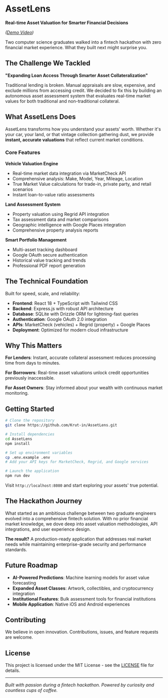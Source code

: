 # AssetLens

**Real-time Asset Valuation for Smarter Financial Decisions**

_([Demo Video](https://youtu.be/nVz9G9w6lmM?si=b1DoFpRMh63ZaNbr))_

Two computer science graduates walked into a fintech hackathon with zero financial market experience. What they built next might surprise you.

## The Challenge We Tackled

**"Expanding Loan Access Through Smarter Asset Collateralization"**

Traditional lending is broken. Manual appraisals are slow, expensive, and exclude millions from accessing credit. We decided to fix this by building an autonomous asset assessment system that evaluates real-time market values for both traditional and non-traditional collateral.

## What AssetLens Does

AssetLens transforms how you understand your assets' worth. Whether it's your car, your land, or that vintage collection gathering dust, we provide **instant, accurate valuations** that reflect current market conditions.

### Core Features

**Vehicle Valuation Engine**

- Real-time market data integration via MarketCheck API
- Comprehensive analysis: Make, Model, Year, Mileage, Location
- True Market Value calculations for trade-in, private party, and retail scenarios
- Instant loan-to-value ratio assessments

**Land Assessment System**

- Property valuation using Regrid API integration
- Tax assessment data and market comparisons
- Geographic intelligence with Google Places integration
- Comprehensive property analysis reports

**Smart Portfolio Management**

- Multi-asset tracking dashboard
- Google OAuth secure authentication
- Historical value tracking and trends
- Professional PDF report generation

## The Technical Foundation

Built for speed, scale, and reliability:

- **Frontend**: React 18 + TypeScript with Tailwind CSS
- **Backend**: Express.js with robust API architecture
- **Database**: SQLite with Drizzle ORM for lightning-fast queries
- **Authentication**: Google OAuth 2.0 integration
- **APIs**: MarketCheck (vehicles) + Regrid (property) + Google Places
- **Deployment**: Optimized for modern cloud infrastructure

## Why This Matters

**For Lenders**: Instant, accurate collateral assessment reduces processing time from days to minutes.

**For Borrowers**: Real-time asset valuations unlock credit opportunities previously inaccessible.

**For Asset Owners**: Stay informed about your wealth with continuous market monitoring.

## Getting Started

```bash
# Clone the repository
git clone https://github.com/Krut-in/AssetLens.git

# Install dependencies
cd AssetLens
npm install

# Set up environment variables
cp .env.example .env
# Add your API keys for MarketCheck, Regrid, and Google services

# Launch the application
npm run dev
```

Visit `http://localhost:8080` and start exploring your assets' true potential.

## The Hackathon Journey

What started as an ambitious challenge between two graduate engineers evolved into a comprehensive fintech solution. With no prior financial market knowledge, we dove deep into asset valuation methodologies, API integrations, and user experience design.

**The result?** A production-ready application that addresses real market needs while maintaining enterprise-grade security and performance standards.

## Future Roadmap

- **AI-Powered Predictions**: Machine learning models for asset value forecasting
- **Expanded Asset Classes**: Artwork, collectibles, and cryptocurrency integration
- **Institutional Features**: Bulk assessment tools for financial institutions
- **Mobile Application**: Native iOS and Android experiences

## Contributing

We believe in open innovation. Contributions, issues, and feature requests are welcome.

## License

This project is licensed under the MIT License - see the [LICENSE](LICENSE) file for details.

---

_Built with passion during a fintech hackathon. Powered by curiosity and countless cups of coffee._
